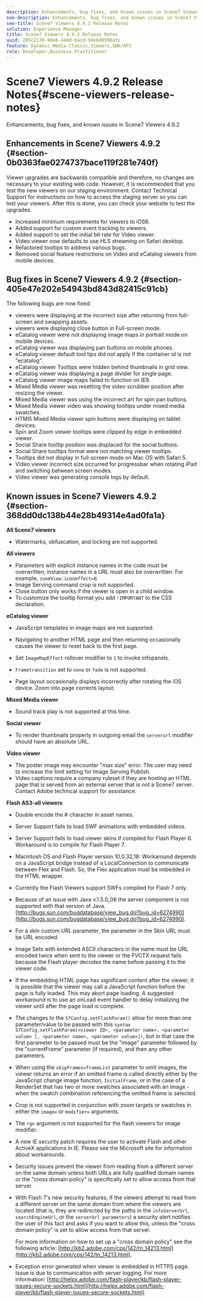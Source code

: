 ```yaml
---
description: Enhancements, bug fixes, and known issues in Scene7 Viewers 4.9.2
seo-description: Enhancements, bug fixes, and known issues in Scene7 Viewers 4.9.2
seo-title: Scene7 Viewers 4.9.2 Release Notes
solution: Experience Manager
title: Scene7 Viewers 4.9.2 Release Notes
uuid: 285c2170-90e8-44dd-bacd-9debd8590afc
feature: Dynamic Media Classic,Viewers,SDK/API
role: Developer,Business Practitioner
---
```


# Scene7 Viewers 4.9.2 Release Notes{#scene-viewers-release-notes}

Enhancements, bug fixes, and known issues in Scene7 Viewers 4.9.2

## Enhancements in Scene7 Viewers 4.9.2 {#section-0b0363fae0274737bace119f281e740f}

Viewer upgrades are backwards compatible and therefore, no changes are necessary to your existing web code. However, it is recommended that you test the new viewers on our staging environment. Contact Technical Support for instructions on how to access the staging server so you can test your viewers. After this is done, you can check your website to test the upgrades.

* Increased minimum requirements for viewers to iOS6. 
* Added support for custom event tracking to viewers. 
* Added support to set the initial bit rate for Video viewer. 
* Video viewer now defaults to use HLS streaming on Safari desktop. 
* Refactored tooltips to address various bugs. 
* Removed social feature restrictions on Video and eCatalog viewers from mobile devices.

## Bug fixes in Scene7 Viewers 4.9.2 {#section-405e47e202e54943bd843d82415c91cb}

The following bugs are now fixed:

* viewers were displaying at the incorrect size after returning from full-screen and swapping assets. 
* viewers were displaying close button in Full-screen mode. 
* eCatalog viewer were not displaying image maps in portrait mode on mobile devices. 
* eCatalog viewer was displaying pan buttons on mobile phones. 
* eCatalog viewer default tool tips did not apply if the container id is not "ecatalog". 
* eCatalog viewer Tooltips were hidden behind thumbnails in grid view. 
* eCatalog viewer was displaying a page divider for single page. 
* eCatalog viewer image maps failed to function on IE9. 
* Mixed Media viewer was resetting the video scrubber position after resizing the viewer. 
* Mixed Media viewer was using the incorrect art for spin pan buttons. 
* Mixed Media viewer video was showing tooltips under mixed media swatches. 
* HTMl5 Mixed Media viewer spin buttons were displaying on tablet devices. 
* Spin and Zoom viewer tooltips were clipped by edge in embedded viewer. 
* Social Share tooltip position was displaced for the social buttons. 
* Social Share tooltips format were not matching viewer tooltips. 
* Tooltips did not display in full-screen mode on Mac OS with Safari 5. 
* Video viewer incorrect size occurred for progressbar when rotating iPad and switching between screen modes. 
* Video viewer was generating console logs by default.

## Known issues in Scene7 Viewers 4.9.2 {#section-368dd0dc138b44e28b49314e4ad0fa1a}

**All Scene7 viewers**

* Watermarks, obfuscation, and locking are not supported.

**All viewers**

* Parameters with explicit instance names in the code must be overwritten; instance names in a URL must also be overwritten. For example, `zoomView.iconeffect=0`. 
* Image Serving command crop is not supported. 
* Close button only works if the viewer is open in a child window. 
* To customize the tooltip format you add `!IMPORTANT` to the CSS declaration.

**eCatalog viewer**

* JavaScript templates in image maps are not supported. 
* Navigating to another HTML page and then returning occasionally causes the viewer to reset back to the first page. 
* Set `ImageMapEffect` rollover modifier to `1` to invoke infopanels. 

* `Frametransition` set to `none` or `fade` is not supported. 

* Page layout occasionally displays incorrectly after rotating the iOS device. Zoom into page corrects layout.

**Mixed Media viewer**

* Sound track play is not supported at this time.

**Social viewer**

* To render thumbnails properly in outgoing email the `serverurl` modifier should have an absolute URL.

**Video viewer**

* The poster image may encounter "max size" error. The user may need to increase the limit setting for Image Serving Publish. 
* Video captions require a company ruleset if they are hosting an HTML page that is served from an external server that is not a Scene7 server. Contact Adobe technical support for assistance.

**Flash AS3-all viewers**

* Double encode the # character in asset names. 
* Server Support fails to load SWF animations with embedded videos. 
* Server Support fails to load viewer skins if compiled for Flash Player 6. Workaround is to compile for Flash Player 7. 
* Macintosh OS and Flash Player version 10,0,32,18: Workaround depends on a JavaScript bridge instead of a LocalConnection to communicate between Flex and Flash. So, the Flex application must be imbedded in the HTML wrapper. 
* Currently the Flash Viewers support SWFs complied for Flash 7 only. 
* Because of an issue with Java v.1.5.0_06 the server component is not supported with that version of Java. [http://bugs.sun.com/bugdatabase/view_bug.do?bug_id=6274990](http://bugs.sun.com/bugdatabase/view_bug.do?bug_id=6274990). 
* For a skin custom URL parameter, the parameter in the Skin URL must be URL encoded. 
* Image Sets with extended ASCII characters in the name must be URL encoded twice when sent to the viewer or the FVCTX request fails because the Flash player decodes the name before passing it to the viewer code. 
* If the embedding HTML page has significant content after the viewer, it is possible that the viewer may call a JavaScript function before the page is fully loaded. This may abort page loading. A suggested workaround is to use an onLoad event handler to delay initializing the viewer until after the page load is complete. 
* The changes to the `S7Config.setFlashParam()` allow for more than one parameter/value to be passed with this `syntax S7Config.setFlashParam(<viewer ID>, <parameter name>, <parameter value> [, <parameter name>, <parameter value>])`, but in that case the first parameter to be passed must be the "image" parameter followed by the "currentFrame" parameter (if required), and then any other parameters. 

* When using the `skipFrames=frameList` parameter to omit images, the viewer returns an error if an omitted frame is called directly either by the JavaScript change image function, `InitialFrame`, or in the case of a RenderSet that has two or more swatches associated with an image - when the swatch combination referencing the omitted frame is selected. 

* Crop is not supported in conjunction with zoom targets or swatches in either the `image=` or `modifier=` arguments. 

* The `rgn` argument is not supported for the flash viewers for image modifier. 
* A new IE security patch requires the user to activate Flash and other ActiveX applications in IE. Please see the Microsoft site for information about workarounds. 
* Security issues prevent the viewer from reading from a different server on the same domain unless both URLs are fully qualified domain names or the "cross domain policy" is specifically set to allow access from that server. 
* With Flash 7's new security features, if the viewers attempt to read from a different server on the same domain from where the viewers are located (that is, they are redirected by the paths in the `infoServerUrl`, `searchEngineUrl`, or the `serverUrl parameters`) a security alert notifies the user of this fact and asks if you want to allow this, unless the "cross domain policy" is set to allow access from that server.

  For more information on how to set up a "cross domain policy" see the following article: [http://kb2.adobe.com/cps/142/tn_14213.html](http://kb2.adobe.com/cps/142/tn_14213.html). 

* Exception error generated when viewer is embedded in HTTPS page. Issue is due to communication with server logging. For more information: [http://helpx.adobe.com/flash-player/kb/flash-player-issues-secure-sockets.html](http://helpx.adobe.com/flash-player/kb/flash-player-issues-secure-sockets.html)

